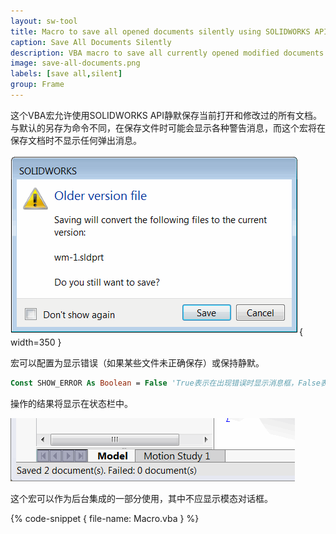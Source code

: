 ```yaml
---
layout: sw-tool
title: Macro to save all opened documents silently using SOLIDWORKS API
caption: Save All Documents Silently
description: VBA macro to save all currently opened modified documents silently (without the popup messages) using SOLIDWORKS API
image: save-all-documents.png
labels: [save all,silent]
group: Frame
---
```

这个VBA宏允许使用SOLIDWORKS API静默保存当前打开和修改过的所有文档。与默认的另存为命令不同，在保存文件时可能会显示各种警告消息，而这个宏将在保存文档时不显示任何弹出消息。

![保存文件时的旧版本警告](older-version-save-warning.png){ width=350 }

宏可以配置为显示错误（如果某些文件未正确保存）或保持静默。

~~~ vb
Const SHOW_ERROR As Boolean = False 'True表示在出现错误时显示消息框，False表示保持静默
~~~

操作的结果将显示在状态栏中。

![在状态栏中显示的结果](status-bar.png)

这个宏可以作为后台集成的一部分使用，其中不应显示模态对话框。

{% code-snippet { file-name: Macro.vba } %}